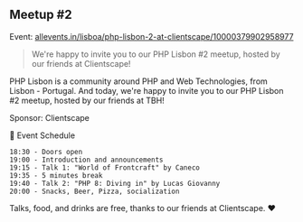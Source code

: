 ## Meetup #2

Event: [allevents.in/lisboa/php-lisbon-2-at-clientscape/10000379902958977](https://allevents.in/lisboa/php-lisbon-2-at-clientscape/10000379902958977)

> We're happy to invite you to our PHP Lisbon #2 meetup, hosted by our friends at Clientscape!

PHP Lisbon is a community around PHP and Web Technologies, from Lisbon - Portugal. And today, we're happy to invite you to our PHP Lisbon #2 meetup, hosted by our friends at TBH!

Sponsor: Clientscape

📆 Event Schedule

    18:30 - Doors open
    19:00 - Introduction and announcements
    19:15 - Talk 1: "World of Frontcraft" by Caneco
    19:35 - 5 minutes break
    19:40 - Talk 2: "PHP 8: Diving in" by Lucas Giovanny
    20:00 - Snacks, Beer, Pizza, socialization

Talks, food, and drinks are free, thanks to our friends at Clientscape. ❤️